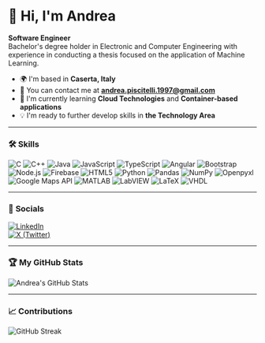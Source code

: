 # 👋 Hi, I'm Andrea

**Software Engineer**  
Bachelor's degree holder in Electronic and Computer Engineering with experience in conducting a thesis focused on the application of Machine Learning.

- 🌍 I'm based in **Caserta, Italy**
- 📧 You can contact me at **andrea.piscitelli.1997@gmail.com**
- 🚀 I'm currently learning **Cloud Technologies** and **Container-based applications**
- 💡 I'm ready to further develop skills in **the Technology Area**

---

### 🛠️ **Skills**
<p>
    <img alt="C" src="https://img.shields.io/badge/C-A8B9CC.svg?style=for-the-badge&logo=C&logoColor=black"/>
    <img alt="C++" src="https://img.shields.io/badge/C++-00599C.svg?style=for-the-badge&logo=c%2B%2B&logoColor=white"/>
    <img alt="Java" src="https://img.shields.io/badge/Java-007396.svg?style=for-the-badge&logo=java&logoColor=white"/>
    <img alt="JavaScript" src="https://img.shields.io/badge/JavaScript-323330.svg?style=for-the-badge&logo=javascript&logoColor=yellow"/>
    <img alt="TypeScript" src="https://img.shields.io/badge/TypeScript-007ACC.svg?style=for-the-badge&logo=typescript&logoColor=white"/>
    <img alt="Angular" src="https://img.shields.io/badge/Angular-DD0031.svg?style=for-the-badge&logo=angular&logoColor=white"/>
    <img alt="Bootstrap" src="https://img.shields.io/badge/Bootstrap-563D7C.svg?style=for-the-badge&logo=bootstrap&logoColor=white"/>
    <img alt="Node.js" src="https://img.shields.io/badge/Node.js-339933.svg?style=for-the-badge&logo=nodedotjs&logoColor=white"/>
    <img alt="Firebase" src="https://img.shields.io/badge/Firebase-FFCA28.svg?style=for-the-badge&logo=firebase&logoColor=black"/>
    <img alt="HTML5" src="https://img.shields.io/badge/HTML5-E34F26.svg?style=for-the-badge&logo=html5&logoColor=white"/>
    <img alt="Python" src="https://img.shields.io/badge/Python-3776AB.svg?style=for-the-badge&logo=python&logoColor=white"/>
    <img alt="Pandas" src="https://img.shields.io/badge/Pandas-150458.svg?style=for-the-badge&logo=pandas&logoColor=white"/>
    <img alt="NumPy" src="https://img.shields.io/badge/NumPy-013243.svg?style=for-the-badge&logo=numpy&logoColor=white"/>
    <img alt="Openpyxl" src="https://img.shields.io/badge/Openpyxl-FFD43B.svg?style=for-the-badge&logo=python&logoColor=black"/>
    <img alt="Google Maps API" src="https://img.shields.io/badge/Google_Maps_API-4285F4.svg?style=for-the-badge&logo=googlemaps&logoColor=white"/>
    <img alt="MATLAB" src="https://img.shields.io/badge/MATLAB-0076A8.svg?style=for-the-badge&logo=mathworks&logoColor=white"/>
    <img alt="LabVIEW" src="https://img.shields.io/badge/LabVIEW-FFDB00.svg?style=for-the-badge&logo=labview&logoColor=black"/>
    <img alt="LaTeX" src="https://img.shields.io/badge/LaTeX-008080.svg?style=for-the-badge&logo=latex&logoColor=white"/>
    <img alt="VHDL" src="https://img.shields.io/badge/VHDL-4B0082.svg?style=for-the-badge"/>
</p>

---

### 🔗 **Socials**

[![LinkedIn](https://img.shields.io/badge/LinkedIn-0A66C2.svg?style=for-the-badge&logo=linkedin&logoColor=white)](https://www.linkedin.com/in/andrea-piscitelli-34379b153/)  
[![X (Twitter)](https://img.shields.io/badge/X-000000.svg?style=for-the-badge&logo=x&logoColor=white)](https://x.com/AndrixMcCormick)

---

### 🏆 **My GitHub Stats**

![Andrea's GitHub Stats](https://github-readme-stats.vercel.app/api?username=ndree97&show_icons=true&theme=dark&hide=stars)

---

<!-- - **Total Stars Earned**: 2  
- **Total Commits (2024)**: 13  
- **Total PRs**: 1  
- **Total Issues**: 1  
- **Contributed to (last year)**: 1  

--- -->

### 📈 **Contributions**

![GitHub Streak](https://github-readme-streak-stats.herokuapp.com/?user=ndree97&theme=dark)

<!-- https://github.com/anuraghazra/github-readme-stats -->